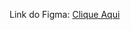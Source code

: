Link do Figma: <a href="https://www.figma.com/design/Yb9IBH56g7T1hdIyZ3BMNO/Desafios---CodeLab?node-id=268485-3321&t=gUvaQXEiHzReijBR-0">Clique Aqui</a>